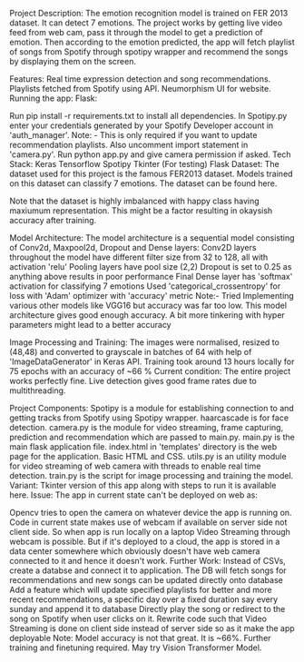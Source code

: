 Project Description:
The emotion recognition model is trained on FER 2013 dataset. It can detect 7 emotions. The project works by getting live video feed from web cam, pass it through the model to get a prediction of emotion. Then according to the emotion predicted, the app will fetch playlist of songs from Spotify through spotipy wrapper and recommend the songs by displaying them on the screen.

Features:
Real time expression detection and song recommendations.
Playlists fetched from Spotify using API.
Neumorphism UI for website.
Running the app:
Flask:

Run pip install -r requirements.txt to install all dependencies.
In Spotipy.py enter your credentials generated by your Spotify Developer account in 'auth_manager'. Note: - This is only required if you want to update recommendation playlists. Also uncomment import statement in 'camera.py'.
Run python app.py and give camera permission if asked.
Tech Stack:
Keras
Tensorflow
Spotipy
Tkinter (For testing)
Flask
Dataset:
The dataset used for this project is the famous FER2013 dataset. Models trained on this dataset can classify 7 emotions. The dataset can be found here.

Note that the dataset is highly imbalanced with happy class having maxiumum representation. This might be a factor resulting in okaysish accuracy after training.

Model Architecture:
The model architecture is a sequential model consisting of Conv2d, Maxpool2d, Dropout and Dense layers:
Conv2D layers throughout the model have different filter size from 32 to 128, all with activation 'relu'
Pooling layers have pool size (2,2)
Dropout is set to 0.25 as anything above results in poor performance
Final Dense layer has 'softmax' activation for classifying 7 emotions
Used 'categorical_crossentropy' for loss with 'Adam' optimizer with 'accuracy' metric
Note:- Tried Implementing various other models like VGG16 but accuracy was far too low. This model architecture gives good enough accuracy. A bit more tinkering with hyper parameters might lead to a better accuracy

Image Processing and Training:
The images were normalised, resized to (48,48) and converted to grayscale in batches of 64 with help of 'ImageDataGenerator' in Keras API.
Training took around 13 hours locally for 75 epochs with an accuracy of ~66 %
Current condition:
The entire project works perfectly fine. Live detection gives good frame rates due to multithreading.

Project Components:
Spotipy is a module for establishing connection to and getting tracks from Spotify using Spotipy wrapper.
haarcascade is for face detection.
camera.py is the module for video streaming, frame capturing, prediction and recommendation which are passed to main.py.
main.py is the main flask application file.
index.html in 'templates' directory is the web page for the application. Basic HTML and CSS.
utils.py is an utility module for video streaming of web camera with threads to enable real time detection.
train.py is the script for image processing and training the model.
Variant:
Tkinter version of this app along with steps to run it is available here.
Issue:
The app in current state can't be deployed on web as:

Opencv tries to open the camera on whatever device the app is running on. Code in current state makes use of webcam if available on server side not client side. So when app is run locally on a laptop Video Streaming through webcam is possible. But if it's deployed to a cloud, the app is stored in a data center somewhere which obviously doesn't have web camera connected to it and hence it doesn't work.
Further Work:
Instead of CSVs, create a databse and connect it to application. The DB will fetch songs for recommendations and new songs can be updated directly onto database
Add a feature which will update specified playlists for better and more recent recommendations, a specific day over a fixed duration say every sunday and append it to database
Directly play the song or redirect to the song on Spotify when user clicks on it.
Rewrite code such that Video Streaming is done on client side instead of server side so as it make the app deployable
Note: Model accuracy is not that great. It is ~66%. Further training and finetuning required. May try Vision Transformer Model.
